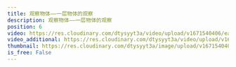 ```yaml
---
title: 观察物体——一层物体的观察
description: 观察物体——一层物体的观察
position: 6
video: https://res.cloudinary.com/dtysyyt3a/video/upload/v1671540406/easymath/4年级下/02单元观察物体（二）/ndjadz2k8qzljgyyzmy8.mp4
video_additional: https://res.cloudinary.com/dtysyyt3a/video/upload/v1671540421/easymath/4年级下/02单元观察物体（二）/每课一题的解答视频/xzbll72224znqsipdcx8.mp4
thumbnail: https://res.cloudinary.com/dtysyyt3a/image/upload/v1671540408/easymath/4年级下/02单元观察物体（二）/al5kwscivbpzybz2a5nu.png
is_free: False
---
```

